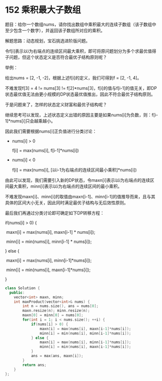 # 152 乘积最大子数组

题目：给你一个数组nums，请你找出数组中乘积最大的连续子数组（该子数组中至少包含一个数字），并返回该子数组所对应的乘积。

解题思路：动态规划，宝石挑选进阶版问题。

令f[i]表示以i为右端点的连续区间最大乘积，即可将原问题划分为多个求最优值得子问题，但这个状态定义是否符合最优子结构原则呢？

举例：

给出nums = [2, -1, -2]，根据上述f[i]的定义，我们可得到f = [2, -1, 4]。

不难发现f[3] = 4 != nums[3] != f[2]*nums[3]，f[i]的值与f[i-1]的值无关，即DP状态最优值无法由更小规模的DP状态最优值推出，因此不符合最优子结构原则。

于是问题来了，怎样的状态定义财富和最优子结构呢？

继续思考可以发现，上述状态定义出错的原因主要是如果nums[i]为负数，则：f[i-1]*nums[i]只会越乘越小。

因此我们需要根据nums[i]正负值进行分类讨论：

- nums[i] > 0

  f[i] = max(nums[i], f[i-1]*nums[i])

- nums[i] < 0

  f[i] = max(nums[i], [以i-1为右端点的连续区间最小乘积]*nums[i])

由此可以发现，我们需要引入新的DP状态，令maxn[i]表示以i为右端点的连续区间最大乘积，minn[i]表示以i为右端点的连续区间的最小乘积。

不难发现maxn[i]、minn[i]的取值由maxn[i-1]、minn[i-1]的值推导而来，且与其具体的区间大小无关，因此同时满足最优子结构与无后效性原则。

最后我们再通过分类讨论即可确定如下DP转移方程：

if(nums[i] > 0) {

​	maxn[i] = max(nums[i], maxn[i-1] * nums[i]);

​	minn[i] = min(nums[i], minn[i-1] * nums[i]);

} else {

​	maxn[i] = max(nums[i], minn[i-1]*nums[i]);

​	minn[i] = min(nums[i], maxn[i-1]*nums[i]);

}

```c++
class Solution {
  public:
    vector<int> maxn, minn;
    int maxProduct(vector<int>& nums) {
        int n = nums.size(), ans = nums[0];
        maxn.resize(n); minn.resize(n);
        maxn[0] = minn[0] = nums[0];
        for(int i = 1; i < nums.size(); ++i) {
            if(nums[i] > 0) {
                maxn[i] = max(nums[i], maxn[i-1]*nums[i]);
                minn[i] = min(nums[i], minn[i-1]*nums[i]);
            } else {
                maxn[i] = max(nums[i], minn[i-1]*nums[i]);
                minn[i] = min(nums[i], maxn[i-1]*nums[i]);
            }
            ans = max(ans, maxn[i]);
        }
        return ans;
    }
};
```















